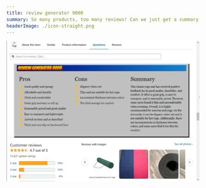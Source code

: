 ```yaml
---
title: review generator 9000
summary: So many products, too many reviews! Can we just get a summary, please?
headerImage: ./icon-straight.png
---
```


![review generator 9000 in action](../../assets/review-generator-example.png)
